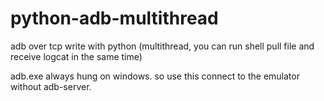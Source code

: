 # python-adb-multithread
adb over tcp write with python (multithread, you can run shell pull file and receive logcat in the same time)

adb.exe always hung on windows. so use this connect to the emulator without adb-server.

